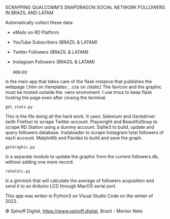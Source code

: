 
SCRAPPING QUALCOMM'S SNAPDRAGON SOCIAL NETWORK FOLLOWERS IN BRAZIL AND LATAM

Automatically collect these data:

- eMails on RD Platform
- YouTube Subscribers (BRAZIL & LATAM)
- Twitter Followers (BRAZIL & LATAM)
- Instagram Followers (BRAZIL & LATAM)

    app.py

Is the main app that takes care of the flask instance that publishes the webpage (.htm on /templates ; .css on /static)
The favicon and the graphic must be hosted outside the .venv enviroment.
I use tmux to keep flask hosting the page even after closing the terminal.

    get_stats.py

This is the file doing all the hard work.
It uses:
Selenium and Geckdriver (with Firefox) to scrape Twitter account.
Playwright and BeautifulSoup to scrape RD Station using a dummy account.
Sqlite3 to build, update and query followers database.
Instaloader to scrape Instagram total followers of each account.
Matplotlib and Pandas to build and save the graph.

    getGraphic.py

Is a separate module to update the graphic from the current followers.db, without adding one more record.

    rateCalc.py

Is a gimmick that will calculate the average of followers acquisition and send it to an Arduino LCD through MacOS serial port.


This app was writen in Python3 on Visual Studio Code on the winter of 2022.

© Spinoff Digital, https://www.spinoff.digital, Brazil - Mentor Neto
